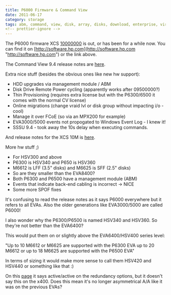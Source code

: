 ```yaml
---
title: P6000 Firmware & Command View
date: 2011-06-17
category: storage
tags: abm, command, view, disk, array, disks, download, enterprise, virtual, array, eva, fcoe, firmware, hp, management, module, p6000, release, notes, storage, xcs, xcs, 10000000
<!-- prettier-ignore -->
---
```


The P6000 firmware XCS
[10000000](https://h20392.www2.hp.com/portal/swdepot/displayProductInfo.do?productNumber=T4256-63141 "on hp.com")
is out, or has been for a while now. You can find it on
[http://software.hp.com](http://software.hp.com "http://software.hp.com") or the
link above.

The Command View 9.4 release notes are
[here](http://h20000.www2.hp.com/bizsupport/TechSupport/DocumentIndex.jsp?contentType=SupportManual&lang=en&cc=us&docIndexId=64179&taskId=101&prodTypeId=18964&prodSeriesId=471497).

Extra nice stuff (besides the obvious ones like new hw support):

- HDD upgrades via management module / ABM
- Disk Drive Remote Power cycling (apparently works after 09500000?)
- Thin Provisioning (requires extra license but with the P6300/6500 it comes
  with the normal CV license)
- Online migrations (change vraid lvl or disk group without impacting i/o -
  cool)
- Manage it over FCoE (so via an MPX200 for example)
- EVA3000/5000 events not propogated to Windows Event Log - I knew it!
- SSSU 9.4 - took away the 10s delay when executing commands.

And release notes for the XCS 10M is
[here](http://h20000.www2.hp.com/bizsupport/TechSupport/DocumentIndex.jsp?contentType=SupportManual&lang=en&cc=us&docIndexId=64179&taskId=101&prodTypeId=12169&prodSeriesId=5062117).

More hw stuff ;)

- For HSV300 and above
- P6300 is HSV340 and P650 is HSV360
- M6612 is LFF (3.5" disks) and M6625 is SFF (2.5" disks)
- So are they smaller than the EVA8400?
- Both P6300 and P6500 have a management module (ABM)
- Events that indicate back-end cabling is incorrect -> NICE
- Some more SPOF fixes

It's confusing to read the release notes as it says P6000 everywhere but it
refers to all EVAs. Also the older generations like EVA3000/5000 are called
P6000!

I also wonder why the P6300/P6500 is named HSV340 and HSV360. So they're not
better than the EVA6400?

This would put them on or slightly above the EVA6400/HSV400 series level:

"Up to 10 M6612 or M6625 are supported with the P6300 EVA up to 20 M6612 or up
to 18 M6625 are supported with the P6500 EVA"

In terms of sizing it would make more sense to call them HSV420 and HSV440 or
something like that :)

On this
[page](http://h10010.www1.hp.com/wwpc/us/en/sm/WF04a/12169-304616-304648-304648-304648.html "comparison")
it says active/active on the redundancy options, but it doesn't say this on the
x400. Does this mean it's no longer asymmetrical A/A like it was on the previous
EVAs?
